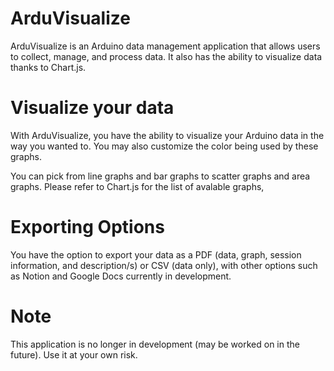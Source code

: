 # ArduVisualize

ArduVisualize is an Arduino data management application that allows users to collect, manage, and process data. It also has the ability to visualize data thanks to Chart.js.

# Visualize your data

With ArduVisualize, you have the ability to visualize your Arduino data in the way you wanted to. You may also customize the color being used by these graphs.

You can pick from line graphs and bar graphs to scatter graphs and area graphs. Please refer to Chart.js for the list of avalable graphs,

# Exporting Options

You have the option to export your data as a PDF (data, graph, session information, and description/s) or CSV (data only), with other options such as Notion and Google Docs currently in development.

# Note
This application is no longer in development (may be worked on in the future). Use it at your own risk.
